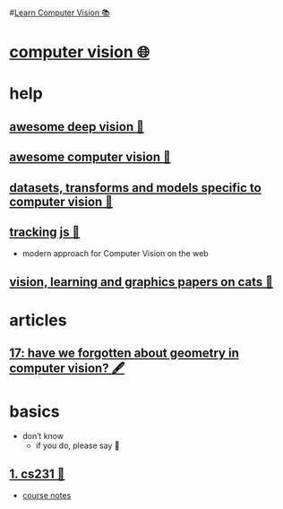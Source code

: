 #[Learn Computer Vision 📚](https://my.mindnode.com/mCmNsBxeiGdRqYefxaq2HXYMKxf8sFWq92qYtMyU) 

# [computer vision 🌐](http://www.wikiwand.com/en/Computer_vision)


# help


## [awesome deep vision 🐙](https://github.com/kjw0612/awesome-deep-vision)

## [awesome computer vision 🐙](https://github.com/jbhuang0604/awesome-computer-vision)

## [datasets, transforms and models specific to computer vision 🐙](https://github.com/pytorch/vision)

## [tracking js 🐙](https://github.com/eduardolundgren/tracking.js)

- modern approach for Computer Vision on the web

## [vision, learning and graphics papers on cats 🐙](https://github.com/junyanz/CatPapers)


# articles


## [17: have we forgotten about geometry in computer vision? 🖋️](http://alexgkendall.com/computer_vision/have_we_forgotten_about_geometry_in_computer_vision/)


# basics

- don’t know  
	- if you do, please say 💙


## [1. cs231 📝](https://www.youtube.com/playlist?list=PLlJy-eBtNFt6EuMxFYRiNRS07MCWN5UIA)

- [course notes](http://cs231n.github.io/)


